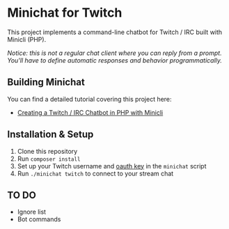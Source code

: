 # Minichat for Twitch

This project implements a command-line chatbot for Twitch / IRC built with Minicli (PHP).

_Notice: this is not a regular chat client where you can reply from a prompt. You'll have to define automatic responses and behavior programmatically._

## Building Minichat
You can find a detailed tutorial covering this project here:

- [Creating a Twitch / IRC Chatbot in PHP with Minicli](https://dev.to/erikaheidi/creating-a-twitch-irc-chatbot-in-php-with-minicli-45mo)

## Installation & Setup

1. Clone this repository
2. Run `composer install`
3. Set up your Twitch username and [oauth key](https://twitchapps.com/tmi/) in the `minichat` script
4. Run `./minichat twitch` to connect to your stream chat

## TO DO

- Ignore list
- Bot commands
